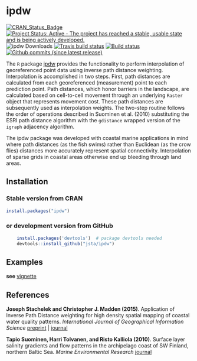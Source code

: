 
# ipdw

[![CRAN\_Status\_Badge](https://www.r-pkg.org/badges/version/ipdw)](https://cran.r-project.org/package=ipdw)
[![Project Status: Active - The project has reached a stable, usable
state and is being actively
developed.](https://www.repostatus.org/badges/latest/active.svg)](https://www.repostatus.org/#active)
![ipdw Downloads](https://cranlogs.r-pkg.org/badges/ipdw) [![Travis
build
status](https://travis-ci.org/jsta/ipdw.svg?branch=master)](https://travis-ci.org/jsta/ipdw)
[![Build
status](https://ci.appveyor.com/api/projects/status/5vb8krkx50r1qhbp?svg=true)](https://ci.appveyor.com/project/jsta/ipdw)
[![Github commits (since latest
release)](https://img.shields.io/github/commits-since/jsta/ipdw/latest.svg)]()

The `R` package
[ipdw](https://jsta.github.io/public/stachmadden2015am.pdf) provides the
functionality to perform interpolation of georeferenced point data using
inverse path distance weighting. Interpolation is accomplished in two
steps. First, path distances are calculated from each georeferenced
(measurement) point to each prediction point. Path distances, which
honor barriers in the landscape, are calculated based on cell-to-cell
movement through an underlying `Raster` object that represents movement
cost. These path distances are subsequently used as interpolation
weights. The two-step routine follows the order of operations described
in Suominen et al. (2010) substituting the ESRI path distance algorithm
with the `gdistance` wrapped version of the `igraph` adjacency
algorithm.

The ipdw package was developed with coastal marine applications in mind
where path distances (as the fish swims) rather than Euclidean (as the
crow flies) distances more accurately represent spatial connectivity.
Interpolation of sparse grids in coastal areas otherwise end up bleeding
through land areas.

## Installation

### Stable version from CRAN

``` r
install.packages("ipdw")
```

### or development version from GitHub

``` r
    install.packages('devtools')  # package devtools needed
    devtools::install_github("jsta/ipdw")
```

## Examples

**see** [vignette](https://jsta.github.com/ipdw/articles)

## References

**Joseph Stachelek and Christopher J. Madden (2015)**. Application of
Inverse Path Distance weighting for high density spatial mapping of
coastal water quality patterns. *International Journal of Geographical
Information Science*
[preprint](https://jsta.github.io/public/stachmadden2015am.pdf) |
[journal](https://dx.doi.org/10.1080/13658816.2015.1018833)

**Tapio Suominen, Harri Tolvanen, and Risto Kalliola (2010)**. Surface
layer salinity gradients and flow patterns in the archipelago coast of
SW Finland, northern Baltic Sea. *Marine Environmental Research*
[journal](https://dx.doi.org/10.1016/j.marenvres.2009.10.009)
